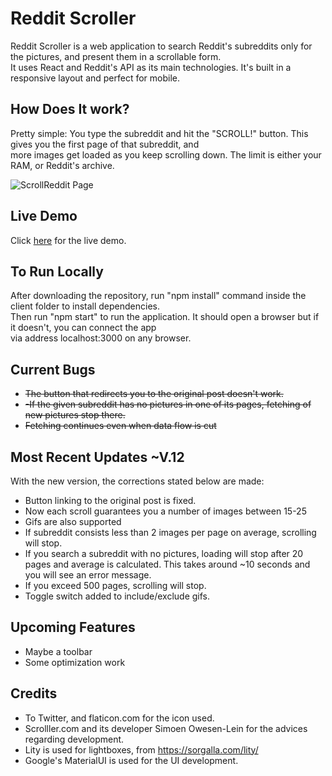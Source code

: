 # Reddit Scroller

Reddit Scroller is a web application to search Reddit's subreddits only for the pictures, and present them in a scrollable form. <br>
It uses React and Reddit's API as its main technologies. It's built in a responsive layout and perfect for mobile.

## How Does It work?

Pretty simple: You type the subreddit and hit the "SCROLL!" button. This gives you the first page of that subreddit, and <br>
more images get loaded as you keep scrolling down. The limit is either your RAM, or Reddit's archive.

![ScrollReddit Page](https://imgur.com/VQhDK2B.png)

## Live Demo

Click [here](https://reddit-scroller.herokuapp.com) for the live demo.

## To Run Locally

After downloading the repository, run "npm install" command inside the client folder to install dependencies. <br>
Then run "npm start" to run the application. It should open a browser but if it doesn't, you can connect the app <br>
via address localhost:3000 on any browser.  

## Current Bugs

- ~~The button that redirects you to the original post doesn't work.~~
- ~~-If the given subreddit has no pictures in one of its pages, fetching of new pictures stop there.~~ 
- ~~Fetching continues even when data flow is cut~~


## Most Recent Updates ~V.12 

With the new version, the corrections stated below are made:
- Button linking to the original post is fixed.
- Now each scroll guarantees you a number of images between 15-25
- Gifs are also supported
- If subreddit consists less than 2 images per page on average, scrolling will stop.
- If you search a subreddit with no pictures, loading will stop after 20 pages and average is calculated. This takes around ~10 seconds and you will see an error message.
- If you exceed 500 pages, scrolling will stop.
- Toggle switch added to include/exclude gifs.

## Upcoming Features
- Maybe a toolbar
- Some optimization work

## Credits

- To Twitter, and flaticon.com for the icon used.
- Scrolller.com and its developer Simoen Owesen-Lein for the advices regarding development. 
- Lity is used for lightboxes, from https://sorgalla.com/lity/
- Google's MaterialUI is used for the UI development.
